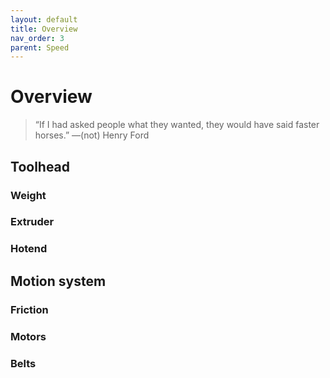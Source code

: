 ```yaml
---
layout: default
title: Overview
nav_order: 3
parent: Speed
---
```

# Overview

> “If I had asked people what they wanted, they would have said faster horses.” —(not) Henry Ford

## Toolhead

### Weight

### Extruder

### Hotend

## Motion system

### Friction

### Motors

### Belts

###     